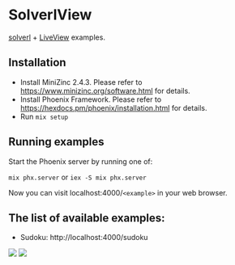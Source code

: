 # SolverlView

[solverl](https://github.com/bokner/solverl) + [LiveView](https://github.com/phoenixframework/phoenix_live_view) examples.

## Installation

 - Install MiniZinc 2.4.3. Please refer to https://www.minizinc.org/software.html for details. 
 - Install Phoenix Framework. Please refer to https://hexdocs.pm/phoenix/installation.html for details.
 - Run `mix setup` 
 
## Running examples

Start the Phoenix server by running one of:

```mix phx.server``` or  ```iex -S mix phx.server```

Now you can visit localhost:4000/`<example>` in your web browser.
 
## The list of available examples:

- Sudoku: http://localhost:4000/sudoku 

![](./doc_assets/readme/sudoku_screen1.png)
![](./doc_assets/readme/sudoku_screen2.png)
